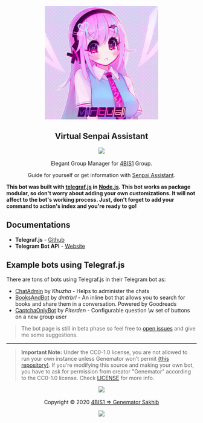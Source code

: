 <p align="center"><a href="http://4bis1.chisel.uz" target="_blank"><img height="300" width="300" src="./assets/logo.jpg"/></a></p>

<h2 align="center">Virtual Senpai Assistant</h2>

<p align="center"><a href="https://t.me/senpai_chanbot"><img src="https://img.shields.io/static/v1.svg?style=flat-square&label=heroku&message=deployed&logoColor=eceff4&logo=github&colorA=4c566a&colorB=88c0d0"/></a></p>

<p align="center"> Elegant Group Manager for <a href="http://4bis1.chisel.uz" target="_blank">4BIS1</a> Group.</p>

<p align="center">Guide for yourself or get information with <a href="https://t.me/senpai_chanbot" target="_blank">Senpai Assistant</a>.</p>

**This bot was built with [telegraf.js](https://github.com/telegraf/telegraf) in [Node.js](https://nodejs.org/en/). This bot works as package modular, so don't worry about adding your own customizations. It will not affect to the bot's working process. Just, don't forget to add your command to action's index and you're ready to go!**

## Documentations

- **Telegraf.js** - [Github](https://github.com/telegraf/telegraf)
- **Telegram Bot API** - [Website](https://core.telegram.org/bots/api)

## Example bots using Telegraf.js

There are tons of bots using Telegraf.js in their Telegram bot as:

- [ChatAdmin](https://github.com/Khuzha/chatAdmin) by _Khuzha_ - Helps to administer the chats
- [BooksAndBot](https://github.com/dmtrbrl/BooksAndBot) by _dmtrbrl_ - An inline bot that allows you to search for books and share them in a conversation. Powered by Goodreads
- [CaptchaOnlyBot](https://github.com/Piterden/captcha_only_bot) by _Piterden_ - Configurable question \w set of buttons on a new group user

> The bot page is still in beta phase so feel free to [open issues](https://github.com/4bis1/senpai/issues/new) and give me some suggestions.

---

> **Important Note:** Under the CC0-1.0 license, you are not allowed to run your own instance unless Genemator won't permit [(this repository)](https://github.com/4bis1/senpai). If you're modifying this source and making your own bot, you have to ask for permission from creator "Genemator" according to the CC0-1.0 license. Check [LICENSE](license) for more info.

<p align="center"><img src="https://raw.githubusercontent.com/arcticicestudio/nord-docs/develop/assets/images/nord/repository-footer-separator.svg?sanitize=true" /></p>

<p align="center">Copyright &copy; 2020 <a href="http://4bis1.chisel.uz" target="_blank">4BIS1 => Genemator Sakhib</a></p>

<p align="center"><a href="https://github.com/4bis1/senpai/blob/master/LICENSE.md"><img src="https://img.shields.io/static/v1.svg?style=flat-square&label=License&message=CC0-1.0&logoColor=eceff4&logo=github&colorA=4c566a&colorB=88c0d0"/></a></p>
